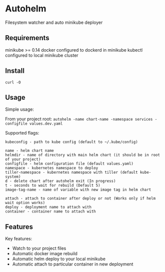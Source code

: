 # Autohelm

Filesystem watcher and auto minikube deployer

## Requirements

minikube >= 0.14
docker configured to dockerd in minikube
kubectl configured to local minikube cluster

## Install

```curl -O ```

## Usage

Simple usage:

From your project root:
```autohelm -name chart-name -namespace services -configfile values.dev.yaml```

Supported flags:

```
kubeconfig - path to kube config (default to ~/.kube/config)

name - helm chart name
helmdir - name of directory with main helm chart (it should be in root of your project)
configfile - helm configuration file (default values.yaml)
namespace - kubernetes namespace to deploy
tiller-namespace - kubernetes namespace with tiller (default kube-system)
d - delete chart after autohelm exit (In progress)
t - seconds to wait for rebuild (Default 5)
image-tag-name - name of variable with new image tag in helm chart

attach - attach to container after deploy or not (Works only if helm wait option works)
deploy - deployment name to attach with
container - container name to attach with
```

## Features

Key features:

- Watch to your project files
- Automatic docker image rebuild
- Automatic helm deploy to your local minikube
- Automatic attach to particular container in new deployment

